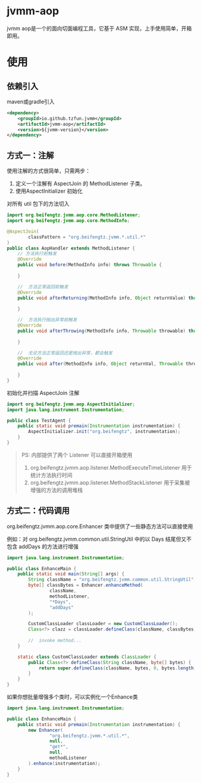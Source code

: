 # jvmm-aop

jvmm aop是一个的面向切面编程工具，它基于 ASM 实现，上手使用简单，开箱即用。

# 使用

## 依赖引入

maven或gradle引入
```xml
<dependency>
    <groupId>io.github.tzfun.jvmm</groupId>
    <artifactId>jvmm-aop</artifactId>
    <version>${jvmm-version}</version>
</dependency>
```

## 方式一：注解

使用注解的方式很简单，只需两步： 
1. 定义一个注解有 AspectJoin 的 MethodListener 子类。
2. 使用AspectInitializer 初始化

对所有 util 包下的方法切入
```java
import org.beifengtz.jvmm.aop.core.MethodListener;
import org.beifengtz.jvmm.aop.core.MethodInfo;

@AspectJoin(
        classPattern = "org.beifengtz.jvmm.*.util.*"
)
public class AopHandler extends MethodListener {
    // 方法执行前触发
    @Override
    public void before(MethodInfo info) throws Throwable {
        
    }

    //  方法正常返回前触发
    @Override
    public void afterReturning(MethodInfo info, Object returnValue) throws Throwable {
        
    }

    //  方法执行抛出异常前触发
    @Override
    public void afterThrowing(MethodInfo info, Throwable throwable) throws Throwable {
        
    }

    //  无论方法正常返回还是抛出异常，都会触发
    @Override
    public void after(MethodInfo info, Object returnVal, Throwable throwable) throws Throwable {
        
    }
}
```

初始化并扫描 AspectJoin 注解
```java
import org.beifengtz.jvmm.aop.AspectInitializer;
import java.lang.instrument.Instrumentation;

public class TestAgent {
    public static void premain(Instrumentation instrumentation) {
        AspectInitializer.init("org.beifengtz", instrumentation);
    }
}
```

> PS: 内部提供了两个 Listener 可以直接开箱使用
> 1. org.beifengtz.jvmm.aop.listener.MethodExecuteTimeListener 用于统计方法执行时间
> 2. org.beifengtz.jvmm.aop.listener.MethodStackListener 用于采集被增强的方法的调用堆栈

## 方式二：代码调用

org.beifengtz.jvmm.aop.core.Enhancer 类中提供了一些静态方法可以直接使用

例如：对 org.beifengtz.jvmm.common.util.StringUtil 中的以 Days 结尾但又不包含 addDays 的方法进行增强

```java
import java.lang.instrument.Instrumentation;

public class EnhanceMain {
    public static void main(String[] args) {
        String className = "org.beifengtz.jvmm.common.util.StringUtil";
        byte[] classBytes = Enhancer.enhanceMethod(
                className,
                methodListener,
                "*Days",
                "addDays"
        );

        CustomClassLoader classLoader = new CustomClassLoader();
        Class<?> clazz = classLoader.defineClass(className, classBytes);
        
        //  invoke method...
    }

    static class CustomClassLoader extends ClassLoader {
        public Class<?> defineClass(String className, byte[] bytes) {
            return super.defineClass(className, bytes, 0, bytes.length);
        }
    }
}
```

如果你想批量增强多个类时，可以实例化一个Enhance类

```java
import java.lang.instrument.Instrumentation;

public class EnhanceMain {
    public static void premain(Instrumentation instrumentation) {
        new Enhancer(
                "org.beifengtz.jvmm.*.util.*",
                null,
                "get*",
                null,
                methodListener
        ).enhance(instrumentation);
    }
}
```
